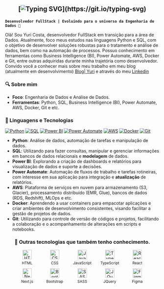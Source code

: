 <h2 align="center">

[![Typing SVG](https://readme-typing-svg.herokuapp.com?font='Comfortaa'&color=%23268F77&size=30&center=true&vCenter=true&height=30&lines=Hello,+my+name+is+Yuri;Welcome+to+my+profile+!)](https://git.io/typing-svg)

</h2>

**`Desenvolvedor FullStack | Evoluindo para o universo da Engenharia de Dados 🚀`**

Olá! Sou Yuri Costa, desenvolvedor FullStack em transição para a área de Dados. Atualmente, foco meus estudos nas linguagens Python e SQL, com o objetivo de desenvolver soluções robustas para o tratamento e análise de dados, bem como na automação de processos. Possuo conhecimento em ferramentas como Business Intelligence (BI), Power Automate, AWS, Docker e Git, entre outras adquiridas durante minha trajetória como desenvolvedor. Convido você a conhecer mais sobre meu trabalho em meu blog (atualmente em desenvolvimento) [Blog| Yuri](https://yuricostalima.github.io/my-personal-blog/) e através do meu [Linkedin](https://www.linkedin.com/in/yuricostalima/)

### 🔍 Sobre mim

- **Foco**: Engenharia de Dados e Análise de Dados.
- **Ferramentas**: Python, SQL, Business Intelligence (BI), Power Automate, AWS, Docker, Git e etc.

### 🤖 Linguagens e Tecnologias


[![Python](https://img.shields.io/badge/Python-3776AB?style=for-the-badge&logo=python&logoColor=white)](https://www.python.org/)
[![SQL](https://img.shields.io/badge/SQL-4169E1?style=for-the-badge&logo=postgresql&logoColor=white)](https://www.postgresql.org/)
[![Power BI](https://img.shields.io/badge/Power%20BI-5E5E5E?style=for-the-badge&logo=powerbi&logoColor=white)](https://powerbi.microsoft.com/)
[![Power Automate](https://img.shields.io/badge/Power%20Automate-0066FF?style=for-the-badge&logo=powerautomate&logoColor=white)](https://powerautomate.microsoft.com/)
[![AWS](https://img.shields.io/badge/AWS-232F3E?style=for-the-badge&logo=amazonaws&logoColor=white)](https://aws.amazon.com/)
[![Docker](https://img.shields.io/badge/Docker-2496ED?style=for-the-badge&logo=docker&logoColor=white)](https://www.docker.com/)
[![Git](https://img.shields.io/badge/Git-F05032?style=for-the-badge&logo=git&logoColor=white)](https://git-scm.com/)


- **Python**: Análise de dados, automação de tarefas e manipulação de dados.
- **SQL**: Utilizando para fazer consultas, manipular e gerenciar informações em bancos de dados relacionais e **modelagem** de dados.
- **Power BI**: Explorando a criação de dashboards e relatórios para visualização de dados e suporte a decisões.
- **Power Automate**: Automação de fluxos de trabalho e tarefas rotineiras, com interesse em sua aplicação para integração e **atualização** de relatórios.
- **AWS**: Plataforma de serviços em nuvem para armazenamento (S3, Glacier), processamento distribuído (EMR, Glue), bancos de dados (RDS, Redshift), MLOps e etc.
- **Docker**: Aprendendo a usar containers para empacotar aplicações e criar ambientes de desenvolvimento consistentes, visando facilitar a gestão de projetos de dados.
- **Git**: Utilizando para controle de versão de códigos e projetos, facilitando a colaboração e o acompanhamento de alterações em scripts e notebooks.


<h3 align="center">🤖 Outras tecnologias que também tenho conhecimento.</h3>

<div style="display: flex; flex-wrap: wrap; justify-content: center; align-items: flex-start; gap: 10px; margin-top: 15px;">
  <div style="width: 80px; text-align: center;">
    <img 
        alt="HTML" 
        title="HTML" 
        width="30px" 
        src="https://cdn.jsdelivr.net/gh/devicons/devicon@latest/icons/html5/html5-original.svg" 
    />
    <div style="font-size: 12px; margin-top: 5px; word-wrap: break-word;">HTML</div>
  </div>
  <div style="width: 80px; text-align: center;">
    <img 
        alt="CSS" 
        title="CSS"
        width="30px" 
        src="https://cdn.jsdelivr.net/gh/devicons/devicon@latest/icons/css3/css3-original.svg" 
    />
    <div style="font-size: 12px; margin-top: 5px; word-wrap: break-word;">CSS</div>
  </div>
  <div style="width: 80px; text-align: center;">
    <img 
        alt="JavaScript" 
        title="JavaScript"
        width="30px" 
        src="https://cdn.jsdelivr.net/gh/devicons/devicon@latest/icons/javascript/javascript-original.svg" 
    />
    <div style="font-size: 12px; margin-top: 5px; word-wrap: break-word;">JavaScript</div>
  </div>
  <div style="width: 80px; text-align: center;">
    <img 
        alt="TypeScript"
        title="TypeScript" 
        width="30px" 
        src="https://cdn.jsdelivr.net/gh/devicons/devicon@latest/icons/typescript/typescript-original.svg" 
    />
    <div style="font-size: 12px; margin-top: 5px; word-wrap: break-word;">TypeScript</div>
  </div>
  <div style="width: 80px; text-align: center;">
    <img 
        alt="React"
        title="React" 
        width="30px" 
        src="https://cdn.jsdelivr.net/gh/devicons/devicon@latest/icons/react/react-original.svg" 
    />
    <div style="font-size: 12px; margin-top: 5px; word-wrap: break-word;">React</div>
  </div>
  <div style="width: 80px; text-align: center;">
    <img 
        alt="Next.js" 
        title="Next.js"
        width="30px" 
        src="https://cdn.jsdelivr.net/gh/devicons/devicon@latest/icons/nextjs/nextjs-original.svg" 
    />
    <div style="font-size: 12px; margin-top: 5px; word-wrap: break-word;">Next.js</div>
  </div>
  <div style="width: 80px; text-align: center;">
    <img 
        alt="Bootstrap"
        title="Bootstrap" 
        width="30px" 
        src="https://cdn.jsdelivr.net/gh/devicons/devicon@latest/icons/bootstrap/bootstrap-original.svg" 
    />
    <div style="font-size: 12px; margin-top: 5px; word-wrap: break-word;">Bootstrap</div>
  </div>
  <div style="width: 80px; text-align: center;">
    <img 
        alt="SASS" 
        title="SASS"
        width="30px" 
        src="https://cdn.jsdelivr.net/gh/devicons/devicon@latest/icons/sass/sass-original.svg" 
    />
    <div style="font-size: 12px; margin-top: 5px; word-wrap: break-word;">SASS</div>
  </div>
  <div style="width: 80px; text-align: center;">
    <img 
        alt="JQuery" 
        title="JQuery"
        width="30px" 
        src="https://cdn.jsdelivr.net/gh/devicons/devicon@latest/icons/jquery/jquery-original.svg" 
    />
    <div style="font-size: 12px; margin-top: 5px; word-wrap: break-word;">JQuery</div>
  </div>
  <div style="width: 80px; text-align: center;">
    <img 
        alt="Figma" 
        title="Figma"
        width="30px" 
        src="https://cdn.jsdelivr.net/gh/devicons/devicon@latest/icons/figma/figma-original.svg" 
    />
    <div style="font-size: 12px; margin-top: 5px; word-wrap: break-word;">Figma</div>
  </div>
</div>